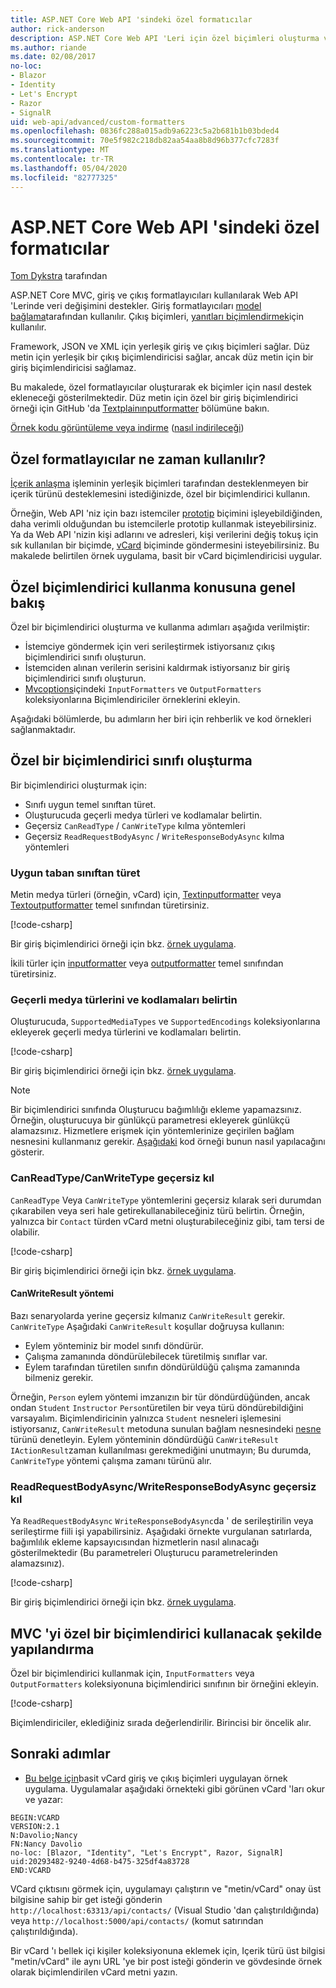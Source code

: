 ```yaml
---
title: ASP.NET Core Web API 'sindeki özel formatıcılar
author: rick-anderson
description: ASP.NET Core Web API 'Leri için özel biçimleri oluşturma ve kullanma hakkında bilgi edinin.
ms.author: riande
ms.date: 02/08/2017
no-loc:
- Blazor
- Identity
- Let's Encrypt
- Razor
- SignalR
uid: web-api/advanced/custom-formatters
ms.openlocfilehash: 0836fc288a015adb9a6223c5a2b681b1b03bded4
ms.sourcegitcommit: 70e5f982c218db82aa54aa8b8d96b377cfc7283f
ms.translationtype: MT
ms.contentlocale: tr-TR
ms.lasthandoff: 05/04/2020
ms.locfileid: "82777325"
---
```

# <a name="custom-formatters-in-aspnet-core-web-api"></a>ASP.NET Core Web API 'sindeki özel formatıcılar

[Tom Dykstra](https://github.com/tdykstra) tarafından

ASP.NET Core MVC, giriş ve çıkış formatlayıcıları kullanılarak Web API 'Lerinde veri değişimini destekler. Giriş formatlayıcıları [model bağlama](xref:mvc/models/model-binding)tarafından kullanılır. Çıkış biçimleri, [yanıtları biçimlendirmek](xref:web-api/advanced/formatting)için kullanılır.

Framework, JSON ve XML için yerleşik giriş ve çıkış biçimleri sağlar. Düz metin için yerleşik bir çıkış biçimlendiricisi sağlar, ancak düz metin için bir giriş biçimlendiricisi sağlamaz.

Bu makalede, özel formatlayıcılar oluşturarak ek biçimler için nasıl destek ekleneceği gösterilmektedir. Düz metin için özel bir giriş biçimlendirici örneği için GitHub 'da [Textplainınputformatter](https://github.com/aspnet/Entropy/blob/master/samples/Mvc.Formatters/TextPlainInputFormatter.cs) bölümüne bakın.

[Örnek kodu görüntüleme veya indirme](https://github.com/dotnet/AspNetCore.Docs/tree/master/aspnetcore/web-api/advanced/custom-formatters/sample) ([nasıl indirileceği](xref:index#how-to-download-a-sample))

## <a name="when-to-use-custom-formatters"></a>Özel formatlayıcılar ne zaman kullanılır?

[İçerik anlaşma](xref:web-api/advanced/formatting#content-negotiation) işleminin yerleşik biçimleri tarafından desteklenmeyen bir içerik türünü desteklemesini istediğinizde, özel bir biçimlendirici kullanın.

Örneğin, Web API 'niz için bazı istemciler [prototip](https://github.com/google/protobuf) biçimini işleyebildiğinden, daha verimli olduğundan bu istemcilerle prototip kullanmak isteyebilirsiniz. Ya da Web API 'nizin kişi adlarını ve adresleri, kişi verilerini değiş tokuş için sık kullanılan bir biçimde, [vCard](https://wikipedia.org/wiki/VCard) biçiminde göndermesini isteyebilirsiniz. Bu makalede belirtilen örnek uygulama, basit bir vCard biçimlendiricisi uygular.

## <a name="overview-of-how-to-use-a-custom-formatter"></a>Özel biçimlendirici kullanma konusuna genel bakış

Özel bir biçimlendirici oluşturma ve kullanma adımları aşağıda verilmiştir:

* İstemciye göndermek için veri serileştirmek istiyorsanız çıkış biçimlendirici sınıfı oluşturun.
* İstemciden alınan verilerin serisini kaldırmak istiyorsanız bir giriş biçimlendirici sınıfı oluşturun.
* [Mvcoptions](/dotnet/api/microsoft.aspnetcore.mvc.mvcoptions)içindeki `InputFormatters` ve `OutputFormatters` koleksiyonlarına Biçimlendiriciler örneklerini ekleyin.

Aşağıdaki bölümlerde, bu adımların her biri için rehberlik ve kod örnekleri sağlanmaktadır.

## <a name="how-to-create-a-custom-formatter-class"></a>Özel bir biçimlendirici sınıfı oluşturma

Bir biçimlendirici oluşturmak için:

* Sınıfı uygun temel sınıftan türet.
* Oluşturucuda geçerli medya türleri ve kodlamalar belirtin.
* Geçersiz `CanReadType` / `CanWriteType` kılma yöntemleri
* Geçersiz `ReadRequestBodyAsync` / `WriteResponseBodyAsync` kılma yöntemleri
  
### <a name="derive-from-the-appropriate-base-class"></a>Uygun taban sınıftan türet

Metin medya türleri (örneğin, vCard) için, [Textinputformatter](/dotnet/api/microsoft.aspnetcore.mvc.formatters.textinputformatter) veya [Textoutputformatter](/dotnet/api/microsoft.aspnetcore.mvc.formatters.textoutputformatter) temel sınıfından türetirsiniz.

[!code-csharp[](custom-formatters/sample/Formatters/VcardOutputFormatter.cs?name=classdef)]

Bir giriş biçimlendirici örneği için bkz. [örnek uygulama](https://github.com/dotnet/AspNetCore.Docs/tree/master/aspnetcore/web-api/advanced/custom-formatters/sample).

İkili türler için [inputformatter](/dotnet/api/microsoft.aspnetcore.mvc.formatters.inputformatter) veya [outputformatter](/dotnet/api/microsoft.aspnetcore.mvc.formatters.outputformatter) temel sınıfından türetirsiniz.

### <a name="specify-valid-media-types-and-encodings"></a>Geçerli medya türlerini ve kodlamaları belirtin

Oluşturucuda, `SupportedMediaTypes` ve `SupportedEncodings` koleksiyonlarına ekleyerek geçerli medya türlerini ve kodlamaları belirtin.

[!code-csharp[](custom-formatters/sample/Formatters/VcardOutputFormatter.cs?name=ctor&highlight=3,5-6)]

Bir giriş biçimlendirici örneği için bkz. [örnek uygulama](https://github.com/dotnet/AspNetCore.Docs/tree/master/aspnetcore/web-api/advanced/custom-formatters/sample).

> [!NOTE]
> Bir biçimlendirici sınıfında Oluşturucu bağımlılığı ekleme yapamazsınız. Örneğin, oluşturucuya bir günlükçü parametresi ekleyerek günlükçü alamazsınız. Hizmetlere erişmek için yöntemlerinize geçirilen bağlam nesnesini kullanmanız gerekir. [Aşağıdaki](#read-write) kod örneği bunun nasıl yapılacağını gösterir.

### <a name="override-canreadtypecanwritetype"></a>CanReadType/CanWriteType geçersiz kıl

`CanReadType` Veya `CanWriteType` yöntemlerini geçersiz kılarak seri durumdan çıkarabilen veya seri hale getirekullanabileceğiniz türü belirtin. Örneğin, yalnızca bir `Contact` türden vCard metni oluşturabileceğiniz gibi, tam tersi de olabilir.

[!code-csharp[](custom-formatters/sample/Formatters/VcardOutputFormatter.cs?name=canwritetype)]

Bir giriş biçimlendirici örneği için bkz. [örnek uygulama](https://github.com/dotnet/AspNetCore.Docs/tree/master/aspnetcore/web-api/advanced/custom-formatters/sample).

#### <a name="the-canwriteresult-method"></a>CanWriteResult yöntemi

Bazı senaryolarda yerine geçersiz kılmanız `CanWriteResult` gerekir. `CanWriteType` Aşağıdaki `CanWriteResult` koşullar doğruysa kullanın:

* Eylem yönteminiz bir model sınıfı döndürür.
* Çalışma zamanında döndürülebilecek türetilmiş sınıflar var.
* Eylem tarafından türetilen sınıfın döndürüldüğü çalışma zamanında bilmeniz gerekir.

Örneğin, `Person` eylem yöntemi imzanızın bir tür döndürdüğünden, ancak ondan `Student` `Instructor` `Person`türetilen bir veya türü döndürebildiğini varsayalım. Biçimlendiricinin yalnızca `Student` nesneleri işlemesini istiyorsanız, `CanWriteResult` metoduna sunulan bağlam nesnesindeki [nesne](/dotnet/api/microsoft.aspnetcore.mvc.formatters.outputformattercanwritecontext.object#Microsoft_AspNetCore_Mvc_Formatters_OutputFormatterCanWriteContext_Object) türünü denetleyin. Eylem yönteminin döndürdüğü `CanWriteResult` `IActionResult`zaman kullanılması gerekmediğini unutmayın; Bu durumda, `CanWriteType` yöntemi çalışma zamanı türünü alır.

<a id="read-write"></a>

### <a name="override-readrequestbodyasyncwriteresponsebodyasync"></a>ReadRequestBodyAsync/WriteResponseBodyAsync geçersiz kıl

Ya `ReadRequestBodyAsync` `WriteResponseBodyAsync`da ' de serileştirilin veya serileştirme fiili işi yapabilirsiniz. Aşağıdaki örnekte vurgulanan satırlarda, bağımlılık ekleme kapsayıcısından hizmetlerin nasıl alınacağı gösterilmektedir (Bu parametreleri Oluşturucu parametrelerinden alamazsınız).

[!code-csharp[](custom-formatters/sample/Formatters/VcardOutputFormatter.cs?name=writeresponse&highlight=3-4)]

Bir giriş biçimlendirici örneği için bkz. [örnek uygulama](https://github.com/dotnet/AspNetCore.Docs/tree/master/aspnetcore/web-api/advanced/custom-formatters/sample).

## <a name="how-to-configure-mvc-to-use-a-custom-formatter"></a>MVC 'yi özel bir biçimlendirici kullanacak şekilde yapılandırma

Özel bir biçimlendirici kullanmak için, `InputFormatters` veya `OutputFormatters` koleksiyonuna biçimlendirici sınıfının bir örneğini ekleyin.

[!code-csharp[](custom-formatters/sample/Startup.cs?name=mvcoptions&highlight=3-4)]

Biçimlendiriciler, eklediğiniz sırada değerlendirilir. Birincisi bir öncelik alır.

## <a name="next-steps"></a>Sonraki adımlar

* [Bu belge için](https://github.com/dotnet/AspNetCore.Docs/tree/master/aspnetcore/web-api/advanced/custom-formatters/sample)basit vCard giriş ve çıkış biçimleri uygulayan örnek uygulama. Uygulamalar aşağıdaki örnekteki gibi görünen vCard 'ları okur ve yazar:

```
BEGIN:VCARD
VERSION:2.1
N:Davolio;Nancy
FN:Nancy Davolio
no-loc: [Blazor, "Identity", "Let's Encrypt", Razor, SignalR]
uid:20293482-9240-4d68-b475-325df4a83728
END:VCARD
```

VCard çıktısını görmek için, uygulamayı çalıştırın ve "metin/vCard" onay üst bilgisine sahip bir get isteği gönderin `http://localhost:63313/api/contacts/` (Visual Studio 'dan çalıştırıldığında) veya `http://localhost:5000/api/contacts/` (komut satırından çalıştırıldığında).

Bir vCard 'ı bellek içi kişiler koleksiyonuna eklemek için, Içerik türü üst bilgisi "metin/vCard" ile aynı URL 'ye bir post isteği gönderin ve gövdesinde örnek olarak biçimlendirilen vCard metni yazın.
